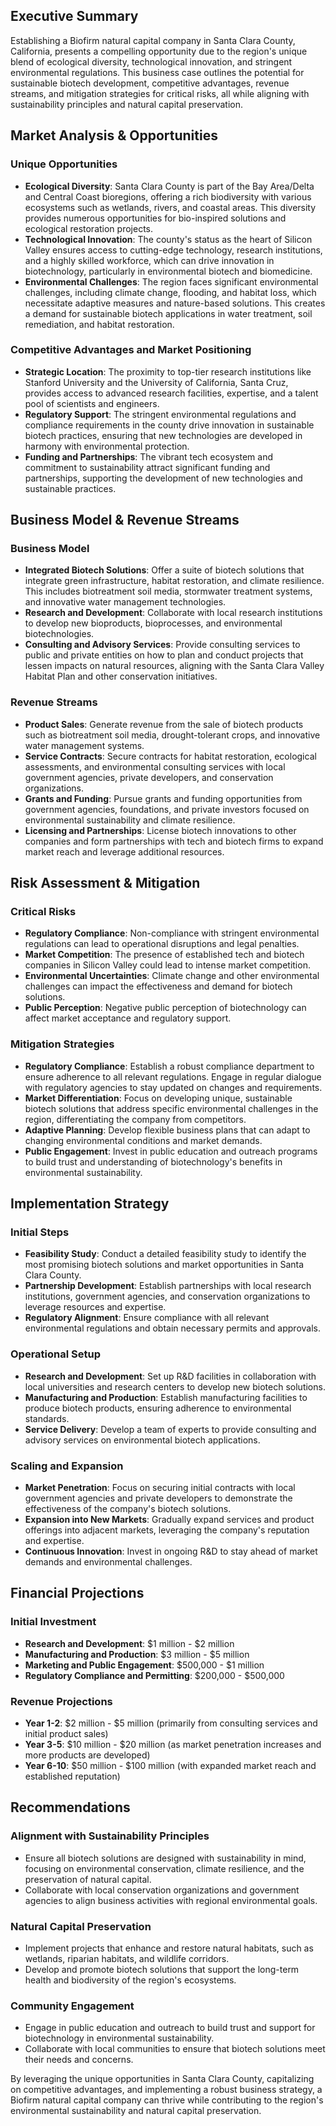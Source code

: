 ## Executive Summary

Establishing a Biofirm natural capital company in Santa Clara County, California, presents a compelling opportunity due to the region's unique blend of ecological diversity, technological innovation, and stringent environmental regulations. This business case outlines the potential for sustainable biotech development, competitive advantages, revenue streams, and mitigation strategies for critical risks, all while aligning with sustainability principles and natural capital preservation.

## Market Analysis & Opportunities

### Unique Opportunities
- **Ecological Diversity**: Santa Clara County is part of the Bay Area/Delta and Central Coast bioregions, offering a rich biodiversity with various ecosystems such as wetlands, rivers, and coastal areas. This diversity provides numerous opportunities for bio-inspired solutions and ecological restoration projects.
- **Technological Innovation**: The county's status as the heart of Silicon Valley ensures access to cutting-edge technology, research institutions, and a highly skilled workforce, which can drive innovation in biotechnology, particularly in environmental biotech and biomedicine.
- **Environmental Challenges**: The region faces significant environmental challenges, including climate change, flooding, and habitat loss, which necessitate adaptive measures and nature-based solutions. This creates a demand for sustainable biotech applications in water treatment, soil remediation, and habitat restoration.

### Competitive Advantages and Market Positioning
- **Strategic Location**: The proximity to top-tier research institutions like Stanford University and the University of California, Santa Cruz, provides access to advanced research facilities, expertise, and a talent pool of scientists and engineers.
- **Regulatory Support**: The stringent environmental regulations and compliance requirements in the county drive innovation in sustainable biotech practices, ensuring that new technologies are developed in harmony with environmental protection.
- **Funding and Partnerships**: The vibrant tech ecosystem and commitment to sustainability attract significant funding and partnerships, supporting the development of new technologies and sustainable practices.

## Business Model & Revenue Streams

### Business Model
- **Integrated Biotech Solutions**: Offer a suite of biotech solutions that integrate green infrastructure, habitat restoration, and climate resilience. This includes biotreatment soil media, stormwater treatment systems, and innovative water management technologies.
- **Research and Development**: Collaborate with local research institutions to develop new bioproducts, bioprocesses, and environmental biotechnologies.
- **Consulting and Advisory Services**: Provide consulting services to public and private entities on how to plan and conduct projects that lessen impacts on natural resources, aligning with the Santa Clara Valley Habitat Plan and other conservation initiatives.

### Revenue Streams
- **Product Sales**: Generate revenue from the sale of biotech products such as biotreatment soil media, drought-tolerant crops, and innovative water management systems.
- **Service Contracts**: Secure contracts for habitat restoration, ecological assessments, and environmental consulting services with local government agencies, private developers, and conservation organizations.
- **Grants and Funding**: Pursue grants and funding opportunities from government agencies, foundations, and private investors focused on environmental sustainability and climate resilience.
- **Licensing and Partnerships**: License biotech innovations to other companies and form partnerships with tech and biotech firms to expand market reach and leverage additional resources.

## Risk Assessment & Mitigation

### Critical Risks
- **Regulatory Compliance**: Non-compliance with stringent environmental regulations can lead to operational disruptions and legal penalties.
- **Market Competition**: The presence of established tech and biotech companies in Silicon Valley could lead to intense market competition.
- **Environmental Uncertainties**: Climate change and other environmental challenges can impact the effectiveness and demand for biotech solutions.
- **Public Perception**: Negative public perception of biotechnology can affect market acceptance and regulatory support.

### Mitigation Strategies
- **Regulatory Compliance**: Establish a robust compliance department to ensure adherence to all relevant regulations. Engage in regular dialogue with regulatory agencies to stay updated on changes and requirements.
- **Market Differentiation**: Focus on developing unique, sustainable biotech solutions that address specific environmental challenges in the region, differentiating the company from competitors.
- **Adaptive Planning**: Develop flexible business plans that can adapt to changing environmental conditions and market demands.
- **Public Engagement**: Invest in public education and outreach programs to build trust and understanding of biotechnology's benefits in environmental sustainability.

## Implementation Strategy

### Initial Steps
- **Feasibility Study**: Conduct a detailed feasibility study to identify the most promising biotech solutions and market opportunities in Santa Clara County.
- **Partnership Development**: Establish partnerships with local research institutions, government agencies, and conservation organizations to leverage resources and expertise.
- **Regulatory Alignment**: Ensure compliance with all relevant environmental regulations and obtain necessary permits and approvals.

### Operational Setup
- **Research and Development**: Set up R&D facilities in collaboration with local universities and research centers to develop new biotech solutions.
- **Manufacturing and Production**: Establish manufacturing facilities to produce biotech products, ensuring adherence to environmental standards.
- **Service Delivery**: Develop a team of experts to provide consulting and advisory services on environmental biotech applications.

### Scaling and Expansion
- **Market Penetration**: Focus on securing initial contracts with local government agencies and private developers to demonstrate the effectiveness of the company's biotech solutions.
- **Expansion into New Markets**: Gradually expand services and product offerings into adjacent markets, leveraging the company's reputation and expertise.
- **Continuous Innovation**: Invest in ongoing R&D to stay ahead of market demands and environmental challenges.

## Financial Projections

### Initial Investment
- **Research and Development**: $1 million - $2 million
- **Manufacturing and Production**: $3 million - $5 million
- **Marketing and Public Engagement**: $500,000 - $1 million
- **Regulatory Compliance and Permitting**: $200,000 - $500,000

### Revenue Projections
- **Year 1-2**: $2 million - $5 million (primarily from consulting services and initial product sales)
- **Year 3-5**: $10 million - $20 million (as market penetration increases and more products are developed)
- **Year 6-10**: $50 million - $100 million (with expanded market reach and established reputation)

## Recommendations

### Alignment with Sustainability Principles
- Ensure all biotech solutions are designed with sustainability in mind, focusing on environmental conservation, climate resilience, and the preservation of natural capital.
- Collaborate with local conservation organizations and government agencies to align business activities with regional environmental goals.

### Natural Capital Preservation
- Implement projects that enhance and restore natural habitats, such as wetlands, riparian habitats, and wildlife corridors.
- Develop and promote biotech solutions that support the long-term health and biodiversity of the region's ecosystems.

### Community Engagement
- Engage in public education and outreach to build trust and support for biotechnology in environmental sustainability.
- Collaborate with local communities to ensure that biotech solutions meet their needs and concerns.

By leveraging the unique opportunities in Santa Clara County, capitalizing on competitive advantages, and implementing a robust business strategy, a Biofirm natural capital company can thrive while contributing to the region's environmental sustainability and natural capital preservation.